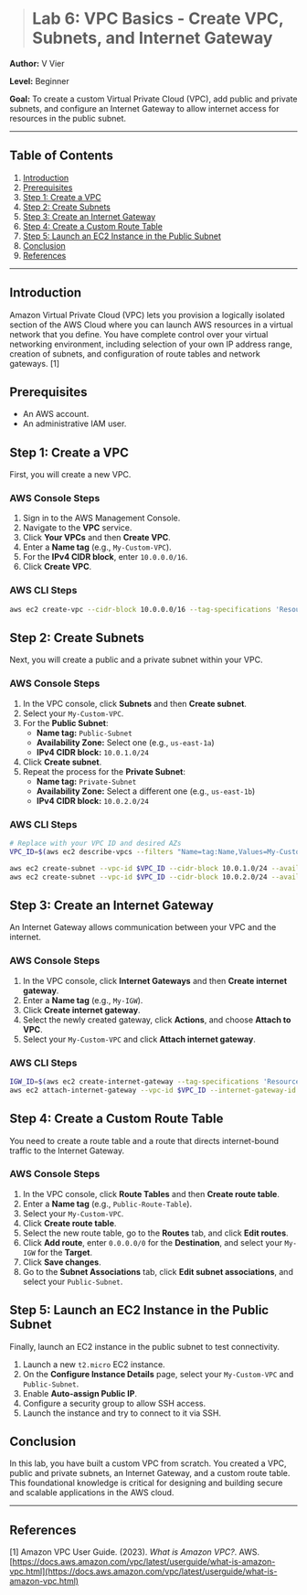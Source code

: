 > # Lab 6: VPC Basics - Create VPC, Subnets, and Internet Gateway

**Author:** V Vier

**Level:** Beginner

**Goal:** To create a custom Virtual Private Cloud (VPC), add public and private subnets, and configure an Internet Gateway to allow internet access for resources in the public subnet.

---

## Table of Contents

1.  [Introduction](#introduction)
2.  [Prerequisites](#prerequisites)
3.  [Step 1: Create a VPC](#step-1-create-a-vpc)
4.  [Step 2: Create Subnets](#step-2-create-subnets)
5.  [Step 3: Create an Internet Gateway](#step-3-create-an-internet-gateway)
6.  [Step 4: Create a Custom Route Table](#step-4-create-a-custom-route-table)
7.  [Step 5: Launch an EC2 Instance in the Public Subnet](#step-5-launch-an-ec2-instance-in-the-public-subnet)
8.  [Conclusion](#conclusion)
9.  [References](#references)

---

## Introduction

Amazon Virtual Private Cloud (VPC) lets you provision a logically isolated section of the AWS Cloud where you can launch AWS resources in a virtual network that you define. You have complete control over your virtual networking environment, including selection of your own IP address range, creation of subnets, and configuration of route tables and network gateways. [1]

## Prerequisites

*   An AWS account.
*   An administrative IAM user.

## Step 1: Create a VPC

First, you will create a new VPC.

### AWS Console Steps

1.  Sign in to the AWS Management Console.
2.  Navigate to the **VPC** service.
3.  Click **Your VPCs** and then **Create VPC**.
4.  Enter a **Name tag** (e.g., `My-Custom-VPC`).
5.  For the **IPv4 CIDR block**, enter `10.0.0.0/16`.
6.  Click **Create VPC**.

### AWS CLI Steps

```bash
aws ec2 create-vpc --cidr-block 10.0.0.0/16 --tag-specifications 'ResourceType=vpc,Tags=[{Key=Name,Value=My-Custom-VPC}]'
```

## Step 2: Create Subnets

Next, you will create a public and a private subnet within your VPC.

### AWS Console Steps

1.  In the VPC console, click **Subnets** and then **Create subnet**.
2.  Select your `My-Custom-VPC`.
3.  For the **Public Subnet**:
    *   **Name tag:** `Public-Subnet`
    *   **Availability Zone:** Select one (e.g., `us-east-1a`)
    *   **IPv4 CIDR block:** `10.0.1.0/24`
4.  Click **Create subnet**.
5.  Repeat the process for the **Private Subnet**:
    *   **Name tag:** `Private-Subnet`
    *   **Availability Zone:** Select a different one (e.g., `us-east-1b`)
    *   **IPv4 CIDR block:** `10.0.2.0/24`

### AWS CLI Steps

```bash
# Replace with your VPC ID and desired AZs
VPC_ID=$(aws ec2 describe-vpcs --filters "Name=tag:Name,Values=My-Custom-VPC" --query "Vpcs[0].VpcId" --output text)

aws ec2 create-subnet --vpc-id $VPC_ID --cidr-block 10.0.1.0/24 --availability-zone us-east-1a --tag-specifications 'ResourceType=subnet,Tags=[{Key=Name,Value=Public-Subnet}]'
aws ec2 create-subnet --vpc-id $VPC_ID --cidr-block 10.0.2.0/24 --availability-zone us-east-1b --tag-specifications 'ResourceType=subnet,Tags=[{Key=Name,Value=Private-Subnet}]'
```

## Step 3: Create an Internet Gateway

An Internet Gateway allows communication between your VPC and the internet.

### AWS Console Steps

1.  In the VPC console, click **Internet Gateways** and then **Create internet gateway**.
2.  Enter a **Name tag** (e.g., `My-IGW`).
3.  Click **Create internet gateway**.
4.  Select the newly created gateway, click **Actions**, and choose **Attach to VPC**.
5.  Select your `My-Custom-VPC` and click **Attach internet gateway**.

### AWS CLI Steps

```bash
IGW_ID=$(aws ec2 create-internet-gateway --tag-specifications 'ResourceType=internet-gateway,Tags=[{Key=Name,Value=My-IGW}]' --query 'InternetGateway.InternetGatewayId' --output text)
aws ec2 attach-internet-gateway --vpc-id $VPC_ID --internet-gateway-id $IGW_ID
```

## Step 4: Create a Custom Route Table

You need to create a route table and a route that directs internet-bound traffic to the Internet Gateway.

### AWS Console Steps

1.  In the VPC console, click **Route Tables** and then **Create route table**.
2.  Enter a **Name tag** (e.g., `Public-Route-Table`).
3.  Select your `My-Custom-VPC`.
4.  Click **Create route table**.
5.  Select the new route table, go to the **Routes** tab, and click **Edit routes**.
6.  Click **Add route**, enter `0.0.0.0/0` for the **Destination**, and select your `My-IGW` for the **Target**.
7.  Click **Save changes**.
8.  Go to the **Subnet Associations** tab, click **Edit subnet associations**, and select your `Public-Subnet`.

## Step 5: Launch an EC2 Instance in the Public Subnet

Finally, launch an EC2 instance in the public subnet to test connectivity.

1.  Launch a new `t2.micro` EC2 instance.
2.  On the **Configure Instance Details** page, select your `My-Custom-VPC` and `Public-Subnet`.
3.  Enable **Auto-assign Public IP**.
4.  Configure a security group to allow SSH access.
5.  Launch the instance and try to connect to it via SSH.

## Conclusion

In this lab, you have built a custom VPC from scratch. You created a VPC, public and private subnets, an Internet Gateway, and a custom route table. This foundational knowledge is critical for designing and building secure and scalable applications in the AWS cloud.

---

## References

[1] Amazon VPC User Guide. (2023). *What is Amazon VPC?*. AWS. [https://docs.aws.amazon.com/vpc/latest/userguide/what-is-amazon-vpc.html](https://docs.aws.amazon.com/vpc/latest/userguide/what-is-amazon-vpc.html)

